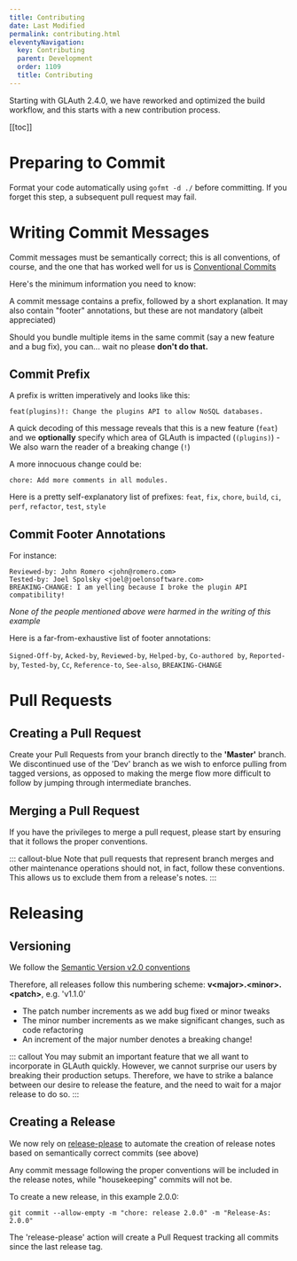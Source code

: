 ```yaml
---
title: Contributing
date: Last Modified
permalink: contributing.html
eleventyNavigation:
  key: Contributing
  parent: Development
  order: 1109
  title: Contributing
---
```

Starting with GLAuth 2.4.0, we have reworked and optimized the build workflow, and this starts with a new contribution process.

[[toc]]

# Preparing to Commit

Format your code automatically using `gofmt -d ./` before committing. If you forget this step, a subsequent pull request may fail.

# Writing Commit Messages

Commit messages must be semantically correct; this is all conventions, of course, and the one that  has worked well for us is [Conventional Commits](https://www.conventionalcommits.org/en/v1.0.0/)

Here's the minimum information you need to know:

A commit message contains a prefix, followed by a short explanation. It may also contain "footer" annotations, but these are not mandatory (albeit appreciated)

Should you bundle multiple items in the same commit (say a new feature and a bug fix), you can... wait no please **don't do that.**

## Commit Prefix

A prefix is written imperatively and looks like this:
```
feat(plugins)!: Change the plugins API to allow NoSQL databases.
```
A quick decoding of this message reveals that this is a new feature (`feat`) and we **optionally** specify which area of GLAuth is impacted (`(plugins)`) - We also warn the reader of a breaking change (`!`)

A more innocuous change could be:
```
chore: Add more comments in all modules.
```

Here is a pretty self-explanatory list of prefixes: `feat`, `fix`, `chore`, `build`, `ci`, `perf`, `refactor`, `test`, `style`

## Commit Footer Annotations

For instance:
```
Reviewed-by: John Romero <john@romero.com>
Tested-by: Joel Spolsky <joel@joelonsoftware.com>
BREAKING-CHANGE: I am yelling because I broke the plugin API compatibility!
```

_None of the people mentioned above were harmed in the writing of this example_

Here is a far-from-exhaustive list of footer annotations:

`Signed-Off-by`, `Acked-by`, `Reviewed-by`, `Helped-by`, `Co-authored by`, `Reported-by`, `Tested-by`, `Cc`, `Reference-to`, `See-also`, `BREAKING-CHANGE`

# Pull Requests

## Creating a Pull Request

Create your Pull Requests from your branch directly to the **'Master'** branch. We discontinued use of the 'Dev' branch as we wish to enforce pulling from tagged versions, as opposed to making the merge flow more difficult to follow by jumping through intermediate branches.

## Merging a Pull Request

If you have the privileges to merge a pull request, please start by ensuring that it follows the proper conventions.

::: callout-blue
Note that pull requests that represent branch merges and other maintenance operations should not, in fact, follow these conventions. This allows us to exclude them from a release's notes.
:::

# Releasing

## Versioning

We follow the [Semantic Version v2.0 conventions](https://semver.org/)

Therefore, all releases follow this numbering scheme: **v&lt;major&gt;.&lt;minor&gt;.&lt;patch&gt;**, e.g. 'v1.1.0'

- The patch number increments as we add bug fixed or minor tweaks
- The minor number increments as we make significant changes, such as code refactoring
- An increment of the major number denotes a breaking change!

::: callout
You may submit an important feature that we all want to incorporate in GLAuth quickly. However, we cannot surprise our users by breaking their production setups. Therefore, we have to strike a balance between our desire to release the feature, and the need to wait for a major release to do so.
:::

## Creating a Release

We now rely on [release-please](https://github.com/google-github-actions/release-please-action) to automate the creation of release notes based on semantically correct commits (see above)

Any commit message following the proper conventions will be included in the release notes, while "housekeeping" commits will not be.

To create a new release, in this example 2.0.0:

```
git commit --allow-empty -m "chore: release 2.0.0" -m "Release-As: 2.0.0"
```

The 'release-please' action will create a Pull Request tracking all commits since the last release tag.
